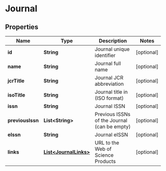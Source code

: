

# Journal


## Properties

Name | Type | Description | Notes
------------ | ------------- | ------------- | -------------
**id** | **String** | Journal unique identifier |  [optional]
**name** | **String** | Journal full name |  [optional]
**jcrTitle** | **String** | Journal JCR abbreviation |  [optional]
**isoTitle** | **String** | Journal title in (ISO format) |  [optional]
**issn** | **String** | Journal ISSN |  [optional]
**previousIssn** | **List&lt;String&gt;** | Previous ISSNs of the Journal (can be empty) |  [optional]
**eIssn** | **String** | Journal eISSN |  [optional]
**links** | [**List&lt;JournalLinks&gt;**](JournalLinks.md) | URL to the Web of Science Products |  [optional]



